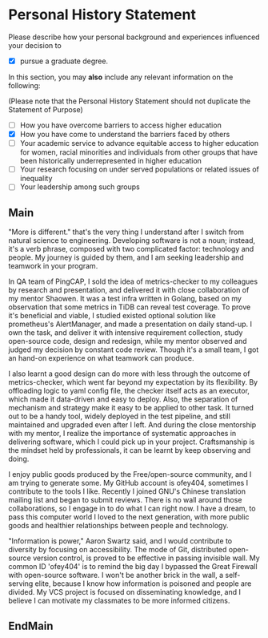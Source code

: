 Personal History Statement
====================

Please describe how your personal background and experiences influenced your decision to 

- [x] pursue a graduate degree.

In this section, you may **also** include any relevant information on the following:

(Please note that the Personal History Statement should not duplicate the Statement of Purpose)

- [ ] How you have overcome barriers to access higher education
- [x] How you have come to understand the barriers faced by others
- [ ] Your academic service to advance equitable access to higher education for women, racial minorities and individuals from other groups that have been historically underrepresented in higher education
- [ ] Your research focusing on under served populations or related issues of inequality
- [ ] Your leadership among such groups

## Main

"More is different." that's the very thing I understand after I switch from natural science to engineering. Developing software is not a noun; instead, it's a verb phrase, composed with two complicated factor: technology and people. My journey is guided by them, and I am seeking leadership and teamwork in your program.

In QA team of PingCAP, I sold the idea of metrics-checker to my colleagues by research and presentation, and delivered it with close collaboration of my mentor Shaowen. It was a test infra written in Golang, based on my observation that some metrics in TiDB can reveal test coverage. To prove it's beneficial and viable, I studied existed optional solution like prometheus's AlertManager, and made a presentation on daily stand-up. I own the task, and deliver it with intensive requirement collection, study open-source code, design and redesign, while my mentor observed and judged my decision by constant code review. Though it's a small team, I got an hand-on experience on what teamwork can produce.

I also learnt a good design can do more with less through the outcome of metrics-checker, which went far beyond my expectation by its flexibility. By offloading logic to yaml config file, the checker itself acts as an executor, which made it data-driven and easy to deploy. Also, the separation of mechanism and strategy make it easy to be applied to other task. It turned out to be a handy tool, widely deployed in the test pipeline, and still maintained and upgraded even after I left. And during the close mentorship with my mentor, I realize the importance of systematic approaches in delivering software, which I could pick up in your project. Craftsmanship is the mindset held by professionals, it can be learnt by keep observing and doing.

I enjoy public goods produced by the Free/open-source community, and I am trying to generate some. My GitHub account is ofey404, sometimes I contribute to the tools I like. Recently I joined GNU's Chinese translation mailing list and began to submit reviews. There is no wall around those collaborations, so I engage in to do what I can right now. I have a dream, to pass this computer world I loved to the next generation, with more public goods and healthier relationships between people and technology.

"Information is power," Aaron Swartz said, and I would contribute to diversity by focusing on accessibility. The mode of Git, distributed open-source version control, is proved to be effective in passing invisible wall. My common ID 'ofey404' is to remind the big day I bypassed the Great Firewall with open-source software. I won't be another brick in the wall, a self-serving elite, because I know how information is poisoned and people are divided. My VCS project is focused on disseminating knowledge, and I believe I can motivate my classmates to be more informed citizens.


## EndMain


